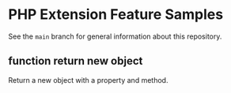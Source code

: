 # PHP Extension Feature Samples

See the `main` branch for general information about this repository.

## function return new object

Return a new object with a property and method.